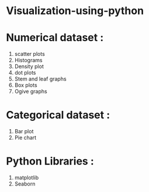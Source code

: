 # Visualization-using-python

# Numerical dataset : 
 1. scatter plots
 2. Histograms
 3. Density plot
 4. dot plots 
 5. Stem and leaf graphs 
 6. Box plots
 7. Ogive graphs

# Categorical dataset :
 1. Bar plot
 2. Pie chart

# Python Libraries :
1. matplotlib
2. Seaborn
               
